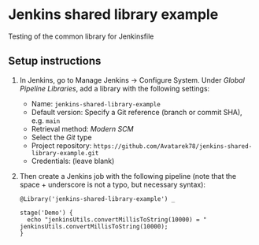 # Jenkins shared library example
Testing of the common library for Jenkinsfile

## Setup instructions

1. In Jenkins, go to Manage Jenkins &rarr; Configure System. Under _Global Pipeline Libraries_, add a library with the following settings:

    - Name: `jenkins-shared-library-example`
    - Default version: Specify a Git reference (branch or commit SHA), e.g. `main`
    - Retrieval method: _Modern SCM_
    - Select the _Git_ type
    - Project repository: `https://github.com/Avatarek78/jenkins-shared-library-example.git`
    - Credentials: (leave blank)

2. Then create a Jenkins job with the following pipeline (note that the space + underscore is not a typo, but necessary syntax):

    ```
    @Library('jenkins-shared-library-example') _

    stage('Demo') {   
      echo "jenkinsUtils.convertMillisToString(10000) = " jenkinsUtils.convertMillisToString(10000);
    }
    ```
